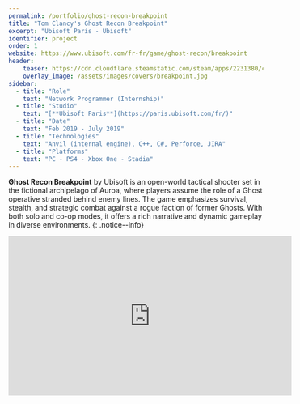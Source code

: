 ```yaml
---
permalink: /portfolio/ghost-recon-breakpoint
title: "Tom Clancy's Ghost Recon Breakpoint"
excerpt: "Ubisoft Paris - Ubisoft"
identifier: project
order: 1
website: https://www.ubisoft.com/fr-fr/game/ghost-recon/breakpoint
header:
    teaser: https://cdn.cloudflare.steamstatic.com/steam/apps/2231380/capsule_616x353.jpg?t=1697654010
    overlay_image: /assets/images/covers/breakpoint.jpg
sidebar:
  - title: "Role"
    text: "Network Programmer (Internship)"
  - title: "Studio"
    text: "[**Ubisoft Paris**](https://paris.ubisoft.com/fr/)"
  - title: "Date"
    text: "Feb 2019 - July 2019"
  - title: "Technologies"
    text: "Anvil (internal engine), C++, C#, Perforce, JIRA"
  - title: "Platforms"
    text: "PC - PS4 - Xbox One - Stadia"
---
```


**Ghost Recon Breakpoint** by Ubisoft is an open-world tactical shooter set in the fictional archipelago of Auroa, where players assume the role of a Ghost operative stranded behind enemy lines. The game emphasizes survival, stealth, and strategic combat against a rogue faction of former Ghosts. With both solo and co-op modes, it offers a rich narrative and dynamic gameplay in diverse environments.
{: .notice--info}


<iframe width="560" height="315" src="https://www.youtube.com/embed/BLWt9MQLVgU?si=gx0BHxIzelAqvoa3" title="YouTube video player" frameborder="0" allow="accelerometer; autoplay; clipboard-write; encrypted-media; gyroscope; picture-in-picture; web-share" referrerpolicy="strict-origin-when-cross-origin" allowfullscreen></iframe>